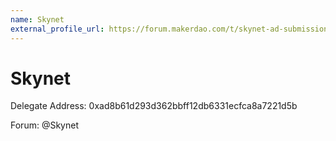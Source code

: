 ```yaml
---
name: Skynet
external_profile_url: https://forum.makerdao.com/t/skynet-ad-submission/21077
---
```


# Skynet
Delegate Address: 0xad8b61d293d362bbff12db6331ecfca8a7221d5b

Forum: @Skynet